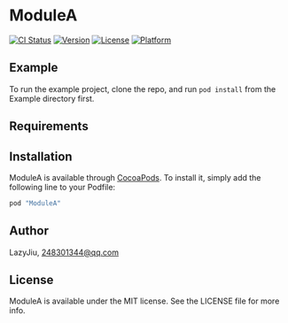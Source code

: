 # ModuleA

[![CI Status](http://img.shields.io/travis/LazyJiu/ModuleA.svg?style=flat)](https://travis-ci.org/LazyJiu/ModuleA)
[![Version](https://img.shields.io/cocoapods/v/ModuleA.svg?style=flat)](http://cocoapods.org/pods/ModuleA)
[![License](https://img.shields.io/cocoapods/l/ModuleA.svg?style=flat)](http://cocoapods.org/pods/ModuleA)
[![Platform](https://img.shields.io/cocoapods/p/ModuleA.svg?style=flat)](http://cocoapods.org/pods/ModuleA)

## Example

To run the example project, clone the repo, and run `pod install` from the Example directory first.

## Requirements

## Installation

ModuleA is available through [CocoaPods](http://cocoapods.org). To install
it, simply add the following line to your Podfile:

```ruby
pod "ModuleA"
```

## Author

LazyJiu, 248301344@qq.com

## License

ModuleA is available under the MIT license. See the LICENSE file for more info.
